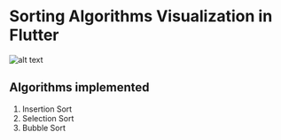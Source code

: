 # Sorting Algorithms Visualization in Flutter

![alt text](https://github.com/DovAzencot/SortingAlgorithmsVisualization/blob/master/1.png?raw=true)

## Algorithms implemented

1. Insertion Sort
2. Selection Sort
3. Bubble Sort
